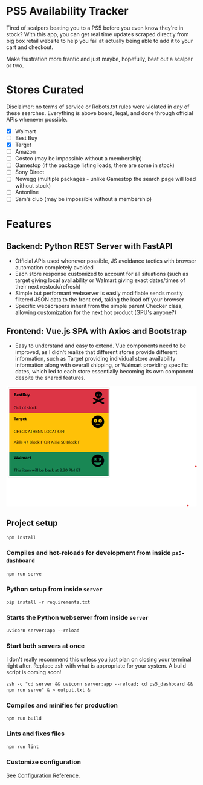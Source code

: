 # PS5 Availability Tracker

Tired of scalpers beating you to a PS5 before you even know they're in stock?  With this app, you can get real time updates scraped directly from big box retail website to help you fail at actually being able to add it to your cart and checkout.  

Make frustration more frantic and just maybe, hopefully, beat out a scalper or two.

# Stores Curated

Disclaimer: no terms of service or Robots.txt rules were violated in _any_ of these searches. Everything is above board, legal, and done through official APIs whenever possible.

- [x] Walmart
- [ ] Best Buy
- [x] Target
- [ ] Amazon
- [ ] Costco (may be impossible without a membership)
- [ ] Gamestop (if the package listing loads, there are some in stock)
- [ ] Sony Direct
- [ ] Newegg (multiple packages - unlike Gamestop the search page will load without stock)
- [ ] Antonline
- [ ] Sam's club (may be impossible without a membership)

# Features

## Backend: Python REST Server with FastAPI

* Official APIs used whenever possible, JS avoidance tactics with browser automation completely avoided
* Each store response customized to account for all situations (such as target giving local availability or Walmart giving exact dates/times of their next restock/refresh)
* Simple but performant webserver is easily modifiable sends mostly filtered JSON data to the front end, taking the load off your browser
* Specific webscrapers inherit from the simple parent Checker class, allowing customization for the next hot product (GPU's anyone?)

## Frontend: Vue.js SPA with Axios and Bootstrap

* Easy to understand and easy to extend.  Vue components need to be improved, as I didn't realize that different stores provide different information, such as Target providing individual store availability information along with overall shipping, or Walmart providing specific dates, which led to each store essentially becoming its own component despite the shared features.

![image](demo/demo.png)

## Project setup
```
npm install
```

### Compiles and hot-reloads for development from inside `ps5-dashboard`
```
npm run serve 
```

### Python setup from inside `server`
```
pip install -r requirements.txt
```

### Starts the Python webserver from inside `server`
```
uvicorn server:app --reload
```

### Start both servers at once

I don't really recommend this unless you just plan on closing your terminal right after.
Replace zsh with what is appropriate for your system.  A build script is coming soon!

```
zsh -c "cd server && uvicorn server:app --reload; cd ps5_dashboard && npm run serve" & > output.txt &
```

### Compiles and minifies for production
```
npm run build
```

### Lints and fixes files
```
npm run lint
```

### Customize configuration
See [Configuration Reference](https://cli.vuejs.org/config/).
